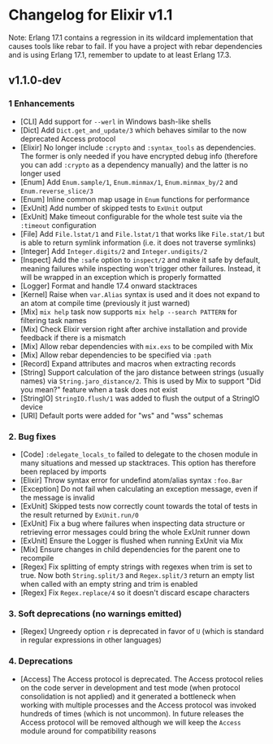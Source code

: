 # Changelog for Elixir v1.1

Note: Erlang 17.1 contains a regression in its wildcard implementation that causes
tools like rebar to fail. If you have a project with rebar dependencies and is using
Erlang 17.1, remember to update to at least Erlang 17.3.

## v1.1.0-dev

### 1 Enhancements

  * [CLI] Add support for `--werl` in Windows bash-like shells
  * [Dict] Add `Dict.get_and_update/3` which behaves similar to the now deprecated Access protocol
  * [Elixir] No longer include `:crypto` and `:syntax_tools` as dependencies. The former is only needed if you have encrypted debug info (therefore you can add `:crypto` as a dependency manually) and the latter is no longer used
  * [Enum] Add `Enum.sample/1`, `Enum.minmax/1`, `Enum.minmax_by/2` and `Enum.reverse_slice/3`
  * [Enum] Inline common map usage in `Enum` functions for performance
  * [ExUnit] Add number of skipped tests to `ExUnit` output
  * [ExUnit] Make timeout configurable for the whole test suite via the `:timeout` configuration
  * [File] Add `File.lstat/1` and `File.lstat/1` that works like `File.stat/1` but is able to return symlink information (i.e. it does not traverse symlinks)
  * [Integer] Add `Integer.digits/2` and `Integer.undigits/2`
  * [Inspect] Add the `:safe` option to `inspect/2` and make it safe by default, meaning failures while inspecting won't trigger other failures. Instead, it will be wrapped in an exception which is properly formatted
  * [Logger] Format and handle 17.4 onward stacktraces
  * [Kernel] Raise when `var.Alias` syntax is used and it does not expand to an atom at compile time (previously it just warned)
  * [Mix] `mix help` task now supports `mix help --search PATTERN` for filtering task names
  * [Mix] Check Elixir version right after archive installation and provide feedback if there is a mismatch
  * [Mix] Allow rebar dependencies with `mix.exs` to be compiled with Mix
  * [Mix] Allow rebar dependencies to be specified via `:path`
  * [Record] Expand attributes and macros when extracting records
  * [String] Support calculation of the jaro distance between strings (usually names) via `String.jaro_distance/2`. This is used by Mix to support "Did you mean?" feature when a task does not exist
  * [StringIO] `StringIO.flush/1` was added to flush the output of a StringIO device
  * [URI] Default ports were added for "ws" and "wss" schemas

### 2. Bug fixes

  * [Code] `:delegate_locals_to` failed to delegate to the chosen module in many situations and messed up stacktraces. This option has therefore been replaced by imports
  * [Elixir] Throw syntax error for undefind atom/alias syntax `:foo.Bar`
  * [Exception] Do not fail when calculating an exception message, even if the message is invalid
  * [ExUnit] Skipped tests now correctly count towards the total of tests in the result returned by `ExUnit.run/0`
  * [ExUnit] Fix a bug where failures when inspecting data structure or retrieving error messages could bring the whole ExUnit runner down
  * [ExUnit] Ensure the Logger is flushed when running ExUnit via Mix
  * [Mix] Ensure changes in child dependencies for the parent one to recompile
  * [Regex] Fix splitting of empty strings with regexes when trim is set to true. Now both `String.split/3` and `Regex.split/3` return an empty list when called with an empty string and trim is enabled
  * [Regex] Fix `Regex.replace/4` so it doesn't discard escape characters

### 3. Soft deprecations (no warnings emitted)

  * [Regex] Ungreedy option `r` is deprecated in favor of `U` (which is standard in regular expressions in other languages)

### 4. Deprecations

  * [Access] The Access protocol is deprecated. The Access protocol relies on the code server in development and test mode (when protocol consolidation is not applied) and it generated a bottleneck when working with multiple processes and the Access protocol was invoked hundreds of times (which is not uncommon). In future releases the Access protocol will be removed although we will keep the `Access` module around for compatibility reasons
